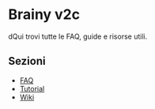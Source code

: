 # Brainy v2c
dQui trovi tutte le FAQ, guide e risorse utili.

## Sezioni
- [FAQ](faq.md)
- [Tutorial](tutorial1.md)
- [Wiki](wiki1.md)
